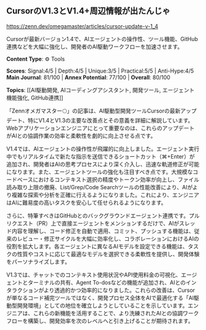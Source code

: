 ## CursorのV1.3とV1.4+周辺情報が出たんじゃ

https://zenn.dev/omegamaster/articles/cursor-update-v-1_4

Cursorが最新バージョン1.4で、AIエージェントの操作性、ツール機能、GitHub連携などを大幅に強化し、開発者のAI駆動ワークフローを加速させます。

**Content Type**: ⚙️ Tools

**Scores**: Signal:4/5 | Depth:4/5 | Unique:3/5 | Practical:5/5 | Anti-Hype:4/5
**Main Journal**: 81/100 | **Annex Potential**: 77/100 | **Overall**: 80/100

**Topics**: [[AI駆動開発, AIコーディングアシスタント, 開発ツール, エージェント機能強化, GitHub連携]]

「Zennオメガマスター🌕」の記事は、AI駆動型開発ツールCursorの最新アップデート、特にV1.4とV1.3の主要な改善点とその意義を詳細に解説しています。Webアプリケーションエンジニアにとって重要なのは、これらのアップデートがAIとの協調作業の効率と柔軟性を劇的に向上させる点です。

V1.4では、AIエージェントの操作性が飛躍的に向上しました。エージェント実行中でもリアルタイムで新たな指示を送信できるショートカット（⌘+Enter）が追加され、開発者はAIの思考プロセスにより深く介入し、迅速な軌道修正が可能になります。また、エージェントツールの強化も注目すべき点です。大規模なコードベースにおけるコンテキスト選択の精度やトークン効率が向上し、ファイル読み取り上限の撤廃、List/Grep/Code Searchツールの性能改善により、AIがより複雑な探索や分析を正確に行えるようになりました。これにより、エンジニアはAIに難易度の高いタスクを安心して任せられるようになります。

さらに、特筆すべきはGitHubとのバックグラウンドエージェント連携です。プルリクエスト（PR）上で直接エージェントをメンションするだけで、AIがスレッド内容を理解し、コード修正を自動で適用、コミット、プッシュする機能は、従来のレビュー・修正サイクルを大幅に効率化し、コラボレーションにおけるAIの役割を拡大します。各エージェントに異なるAIモデルを設定できる機能は、タスクの性質やコストに応じて最適なモデルを選択できる柔軟性を提供し、開発体験をパーソナライズします。

V1.3では、チャットでのコンテキスト使用状況やAPI使用料金の可視化、エージェントとターミナルの共有、Agent To-dosなどの機能が追加され、AIとのインタラクションがより透過的かつ効率的になりました。これらの改善は、Cursorが単なるコード補完ツールではなく、開発プロセス全体をAIで最適化する「AI駆動型開発環境」としての地位を確立しようとしていることを示しています。エンジニアは、これらの新機能を活用することで、より洗練されたAIとの協調ワークフローを構築し、開発効率を次のレベルへと引き上げることが期待されます。